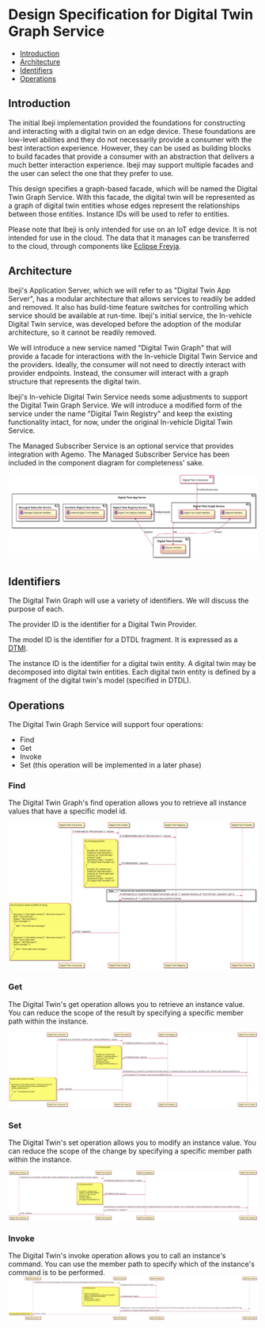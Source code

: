 # Design Specification for Digital Twin Graph Service

- [Introduction](#introduction)
- [Architecture](#architecture)
- [Identifiers](#identifiers)
- [Operations](#operations)

## <a name="introduction">Introduction</a>

The initial Ibeji implementation provided the foundations for constructing and interacting with a digital twin on an edge device. These foundations are low-level abilities
and they do not necessarily provide a consumer with the best interaction experience. However, they can be used as building blocks to build facades that
provide a consumer with an abstraction that delivers a much better interaction experience. Ibeji may support multiple facades and the user can select the one
that they prefer to use.

This design specifies a graph-based facade, which will be named the Digital Twin Graph Service. With this facade, the digital twin will be represented as a
graph of digital twin entities whose edges represent the relationships between those entities.  Instance IDs will be used to refer to entities.

Please note that Ibeji is only intended for use on an IoT edge device. It is not intended for use in the cloud. The data that it manages can be
transferred to the cloud, through components like [Eclipse Freyja](https://github.com/eclipse-ibeji/freyja).

## <a name="architecture">Architecture</a>

Ibeji's Application Server, which we will refer to as "Digital Twin App Server", has a modular architecture that allows services to readily be added and removed.
It also has build-time feature switches for controlling which service should be available at run-time. Ibeji's initial service, the In-vehicle Digital Twin
service, was developed before the adoption of the modular architecture, so it cannot be readily removed.

We will introduce a new service named "Digital Twin Graph" that will provide a facade for interactions with the In-vehicle Digital Twin Service and the
providers. Ideally, the consumer will not need to directly interact with provider endpoints. Instead, the consumer will interact with a graph structure that
represents the digital twin.

Ibeji's In-vehicle Digital Twin Service needs some adjustments to support the Digital Twin Graph Service. We will introduce a modified form of the service under the name "Digital Twin Registry" and keep the existing functionality intact, for now, under the original In-vehicle Digital Twin Service.

The Managed Subscriber Service is an optional service that provides integration with Agemo. The Managed Subscriber Service has been included in the component diagram for completeness' sake.

![Component Diagram](diagrams/digital_twin_graph_component.svg)

## <a name="identifiers">Identifiers</a>

The Digital Twin Graph will use a variety of identifiers. We will discuss the purpose of each.

The provider ID is the identifier for a Digital Twin Provider.

The model ID is the identifier for a DTDL fragment.  It is expressed as a [DTMI](https://github.com/Azure/opendigitaltwins-dtdl/blob/master/DTDL/v3/DTDL.v3.md#digital-twin-model-identifier).

The instance ID is the identifier for a digital twin entity. A digital twin may be decomposed into digital twin entities. Each digital twin entity is defined by a fragment of the digital twin's model (specified in DTDL).

## <a name="operations">Operations</a>

The Digital Twin Graph Service will support four operations:

- Find
- Get
- Invoke
- Set (this operation will be implemented in a later phase)

### Find

The Digital Twin Graph's find operation allows you to retrieve all instance values that have a specific model id.

![Find Sequence Diagram Diagram](diagrams/find_sequence.svg)

### Get

The Digital Twin's get operation allows you to retrieve an instance value. You can reduce the scope of the result by specifying a specific member path within the instance.

![Get Sequence Diagram](diagrams/get_sequence.svg)

### Set

The Digital Twin's set operation allows you to modify an instance value. You can reduce the scope of the change by specifying a specific member path within the instance.

![Get Sequence Diagram](diagrams/set_sequence.svg)

### Invoke

The Digital Twin's invoke operation allows you to call an instance's command. You can use the member path to specify which of the instance's command is to be performed.
![Invoke Sequence Diagram](diagrams/invoke_sequence.svg)
